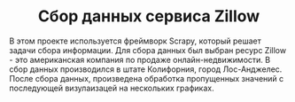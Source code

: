 <h1 align="center">Сбор данных сервиса Zillow</h1>

В этом проекте используется фреймворк Scrapy, который решает задачи сбора информации. 
Для сбора данных был выбран ресурс Zillow - это американская компания по продаже онлайн-недвижимости. 
В сбор данных производился в штате Колифорния, город Лос-Анджелес. После сбора данных, произведена 
обработка пропущенных значений с последующей визулаизацей на нескольких графиках.
